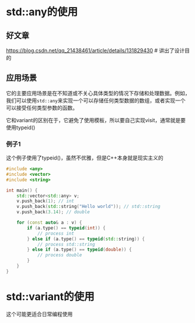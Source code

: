 # std::any的使用

## 好文章

https://blog.csdn.net/qq_21438461/article/details/131829430 # 讲出了设计目的

## 应用场景

它的主要应用场景是在不知道或不关心具体类型的情况下存储和处理数据。例如，我们可以使用`std::any`来实现一个可以存储任何类型数据的数组，或者实现一个可以接受任何类型参数的函数。

它和variant的区别在于，它避免了使用模板，所以要自己实现visit，通常就是要使用typeid()

### 例子1

这个例子使用了typeid()，虽然不优雅，但是C++本身就是现实主义的

```c++
#include <any>
#include <vector>
#include <string>

int main() {
    std::vector<std::any> v;
    v.push_back(1); // int
    v.push_back(std::string("Hello world")); // std::string
    v.push_back(3.14); // double

    for (const auto& a : v) {
        if (a.type() == typeid(int)) {
            // process int
        } else if (a.type() == typeid(std::string)) {
            // process std::string
        } else if (a.type() == typeid(double)) {
            // process double
        }
    }
}

```

# std::variant的使用

这个可能更适合日常编程使用
